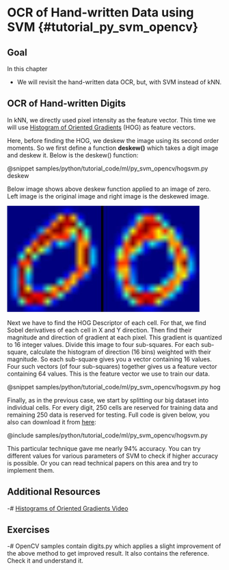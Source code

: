 OCR of Hand-written Data using SVM {#tutorial_py_svm_opencv}
==================================

Goal
----

In this chapter

-   We will revisit the hand-written data OCR, but, with SVM instead of kNN.

OCR of Hand-written Digits
--------------------------

In kNN, we directly used pixel intensity as the feature vector. This time we will use [Histogram of
Oriented Gradients](http://en.wikipedia.org/wiki/Histogram_of_oriented_gradients) (HOG) as feature
vectors.

Here, before finding the HOG, we deskew the image using its second order moments. So we first define
a function **deskew()** which takes a digit image and deskew it. Below is the deskew() function:

@snippet samples/python/tutorial_code/ml/py_svm_opencv/hogsvm.py deskew

Below image shows above deskew function applied to an image of zero. Left image is the original
image and right image is the deskewed image.

![image](images/deskew.jpg)

Next we have to find the HOG Descriptor of each cell. For that, we find Sobel derivatives of each
cell in X and Y direction. Then find their magnitude and direction of gradient at each pixel. This
gradient is quantized to 16 integer values. Divide this image to four sub-squares. For each
sub-square, calculate the histogram of direction (16 bins) weighted with their magnitude. So each
sub-square gives you a vector containing 16 values. Four such vectors (of four sub-squares) together
gives us a feature vector containing 64 values. This is the feature vector we use to train our data.

@snippet samples/python/tutorial_code/ml/py_svm_opencv/hogsvm.py hog

Finally, as in the previous case, we start by splitting our big dataset into individual cells. For
every digit, 250 cells are reserved for training data and remaining 250 data is reserved for
testing. Full code is given below, you also can download it from [here](https://github.com/opencv/opencv/tree/3.4/samples/python/tutorial_code/ml/py_svm_opencv/hogsvm.py):

@include samples/python/tutorial_code/ml/py_svm_opencv/hogsvm.py

This particular technique gave me nearly 94% accuracy. You can try different values for various
parameters of SVM to check if higher accuracy is possible. Or you can read technical papers on this
area and try to implement them.

Additional Resources
--------------------

-#  [Histograms of Oriented Gradients Video](https://www.youtube.com/watch?v=0Zib1YEE4LU)

Exercises
---------

-#  OpenCV samples contain digits.py which applies a slight improvement of the above method to get
    improved result. It also contains the reference. Check it and understand it.
